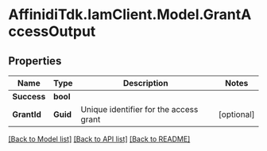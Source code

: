 # AffinidiTdk.IamClient.Model.GrantAccessOutput

## Properties

Name | Type | Description | Notes
------------ | ------------- | ------------- | -------------
**Success** | **bool** |  | 
**GrantId** | **Guid** | Unique identifier for the access grant | [optional] 

[[Back to Model list]](../README.md#documentation-for-models) [[Back to API list]](../README.md#documentation-for-api-endpoints) [[Back to README]](../README.md)

